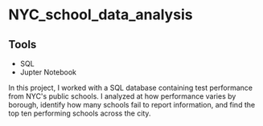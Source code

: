 # NYC_school_data_analysis

## Tools
* SQL
* Jupter Notebook

In this project, I worked with a SQL database containing test performance from NYC's public schools.
I analyzed at how performance varies by borough, identify how many schools fail to report information, and find the top ten performing schools across the city.
